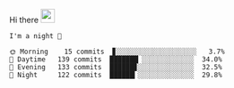 Hi there <img src="https://media.giphy.com/media/hvRJCLFzcasrR4ia7z/giphy.gif" width="25px">

<!--START_SECTION:productive-box-in-readme-->
```text
I'm a night 🦉

🌞 Morning    15 commits  ▊░░░░░░░░░░░░░░░░░░░░   3.7%
🌆 Daytime   139 commits  ███████▏░░░░░░░░░░░░░  34.0%
🌃 Evening   133 commits  ██████▊░░░░░░░░░░░░░░  32.5%
🌙 Night     122 commits  ██████▎░░░░░░░░░░░░░░  29.8%
```
<!--END_SECTION:productive-box-in-readme-->
